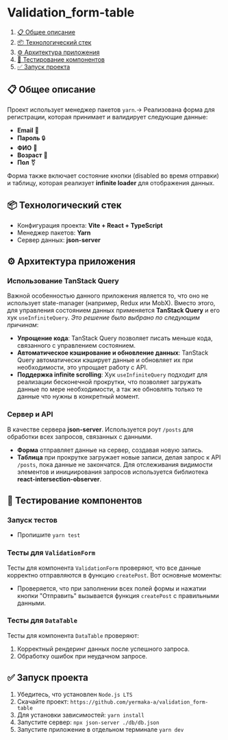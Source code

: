 # Validation_form-table
1. [📋 Общее описание](#-общее-описание)
2. [📦 Технологический стек](#-технологический-стек)
3. [⚙️ Архитектура приложения](#-архитектура-приложения)
4. [🧪 Тестирование компонентов](#-тестирование-компонентов)
5. [✅ Запуск проекта](#-запуск-проекта)


## 📋 Общее описание
Проект использует менеджер пакетов `yarn`.-> 
Реализована форма для регистрации, которая принимает и валидирует следующие данные: 
- **Email** 📧
- **Пароль** 🔒
- **ФИО** 👤
- **Возраст** 🎂
- **Пол** ⚧️

Форма также включает состояние кнопки (disabled во время отправки) и таблицу, которая реализует **infinite loader** для отображения данных.

## 📦 Технологический стек

- Конфигурация проекта: **Vite + React + TypeScript**
- Менеджер пакетов: **Yarn**
- Сервер данных: **json-server**

## ⚙️ Архитектура приложения

### Использование TanStack Query

Важной особенностью данного приложения является то, что оно не использует state-manager (например, Redux или MobX). Вместо этого, для управления состоянием данных применяется **TanStack Query** и его хук `useInfiniteQuery`. *Это решение было выбрано по следующим причинам*:

- **Упрощение кода**: TanStack Query позволяет писать меньше кода, связанного с управлением состоянием.
- **Автоматическое кэширование и обновление данных**: TanStack Query автоматически кэширует данные и обновляет их при необходимости, это упрощает работу с API.
- **Поддержка infinite scrolling**: Хук `useInfiniteQuery`  подходит для реализации бесконечной прокрутки, что позволяет загружать данные по мере необходимости, а так же обновлять только те данные что нужны в конкретный момент.

### Сервер и API

В качестве сервера **json-server**. Используется роут `/posts` для обработки всех запросов, связанных с данными. 

- **Форма** отправляет данные на сервер, создавая новую запись.
- **Таблица** при прокрутке загружает новые записи, делая запрос к API `/posts`, пока данные не закончатся. Для отслеживания видимости элементов и инициирования запросов используется библиотека **react-intersection-observer**.

## 🧪 Тестирование компонентов

### Запуск тестов

- Пропишите `yarn test`

### Тесты для `ValidationForm`

Тесты для компонента `ValidationForm` проверяют, что все данные корректно отправляются в функцию `createPost`. Вот основные моменты:

- Проверяется, что при заполнении всех полей формы и нажатии кнопки "Отправить" вызывается функция `createPost` с правильными данными.

### Тесты для `DataTable`

Тесты для компонента `DataTable` проверяют:

1. Корректный рендеринг данных после успешного запроса.
2. Обработку ошибок при неудачном запросе.

## ✅ Запуск проекта

1. Убедитесь, что установлен `Node.js LTS`
2. Скачайте проект: `https://github.com/yermaka-a/validation_form-table`
3. Для установки зависимостей: `yarn install`
3. Запустите сервер: `npx json-server ./db/db.json`
4. Запустите приложение в отдельном терминале `yarn dev`

